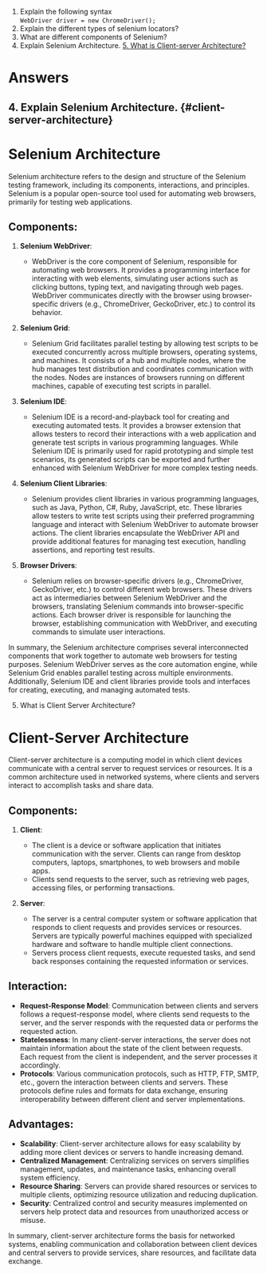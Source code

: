 1. Explain the following syntax  
`WebDriver driver = new ChromeDriver();`
2. Explain the different types of selenium locators?
3. What are different components of Selenium?
4. Explain Selenium Architecture.
[5. What is Client-server Architecture?](#client-server-architecture)


# Answers




## 4. Explain Selenium Architecture. {#client-server-architecture}
# Selenium Architecture

Selenium architecture refers to the design and structure of the Selenium testing framework, including its components, interactions, and principles. Selenium is a popular open-source tool used for automating web browsers, primarily for testing web applications.

## Components:

1. **Selenium WebDriver**:  
   - WebDriver is the core component of Selenium, responsible for automating web browsers. It provides a programming interface for interacting with web elements, simulating user actions such as clicking buttons, typing text, and navigating through web pages. WebDriver communicates directly with the browser using browser-specific drivers (e.g., ChromeDriver, GeckoDriver, etc.) to control its behavior.

2. **Selenium Grid**:  
   - Selenium Grid facilitates parallel testing by allowing test scripts to be executed concurrently across multiple browsers, operating systems, and machines. It consists of a hub and multiple nodes, where the hub manages test distribution and coordinates communication with the nodes. Nodes are instances of browsers running on different machines, capable of executing test scripts in parallel.

3. **Selenium IDE**:  
   - Selenium IDE is a record-and-playback tool for creating and executing automated tests. It provides a browser extension that allows testers to record their interactions with a web application and generate test scripts in various programming languages. While Selenium IDE is primarily used for rapid prototyping and simple test scenarios, its generated scripts can be exported and further enhanced with Selenium WebDriver for more complex testing needs.

4. **Selenium Client Libraries**:  
   - Selenium provides client libraries in various programming languages, such as Java, Python, C#, Ruby, JavaScript, etc. These libraries allow testers to write test scripts using their preferred programming language and interact with Selenium WebDriver to automate browser actions. The client libraries encapsulate the WebDriver API and provide additional features for managing test execution, handling assertions, and reporting test results.

5. **Browser Drivers**:  
   - Selenium relies on browser-specific drivers (e.g., ChromeDriver, GeckoDriver, etc.) to control different web browsers. These drivers act as intermediaries between Selenium WebDriver and the browsers, translating Selenium commands into browser-specific actions. Each browser driver is responsible for launching the browser, establishing communication with WebDriver, and executing commands to simulate user interactions.

In summary, the Selenium architecture comprises several interconnected components that work together to automate web browsers for testing purposes. Selenium WebDriver serves as the core automation engine, while Selenium Grid enables parallel testing across multiple environments. Additionally, Selenium IDE and client libraries provide tools and interfaces for creating, executing, and managing automated tests.

5. What is Client Server Architecture?
# Client-Server Architecture

Client-server architecture is a computing model in which client devices communicate with a central server to request services or resources. It is a common architecture used in networked systems, where clients and servers interact to accomplish tasks and share data.

## Components:

1. **Client**:
   - The client is a device or software application that initiates communication with the server. Clients can range from desktop computers, laptops, smartphones, to web browsers and mobile apps.
   - Clients send requests to the server, such as retrieving web pages, accessing files, or performing transactions.

2. **Server**:
   - The server is a central computer system or software application that responds to client requests and provides services or resources. Servers are typically powerful machines equipped with specialized hardware and software to handle multiple client connections.
   - Servers process client requests, execute requested tasks, and send back responses containing the requested information or services.

## Interaction:

- **Request-Response Model**: Communication between clients and servers follows a request-response model, where clients send requests to the server, and the server responds with the requested data or performs the requested action.
- **Statelessness**: In many client-server interactions, the server does not maintain information about the state of the client between requests. Each request from the client is independent, and the server processes it accordingly.
- **Protocols**: Various communication protocols, such as HTTP, FTP, SMTP, etc., govern the interaction between clients and servers. These protocols define rules and formats for data exchange, ensuring interoperability between different client and server implementations.

## Advantages:

- **Scalability**: Client-server architecture allows for easy scalability by adding more client devices or servers to handle increasing demand.
- **Centralized Management**: Centralizing services on servers simplifies management, updates, and maintenance tasks, enhancing overall system efficiency.
- **Resource Sharing**: Servers can provide shared resources or services to multiple clients, optimizing resource utilization and reducing duplication.
- **Security**: Centralized control and security measures implemented on servers help protect data and resources from unauthorized access or misuse.

In summary, client-server architecture forms the basis for networked systems, enabling communication and collaboration between client devices and central servers to provide services, share resources, and facilitate data exchange.
